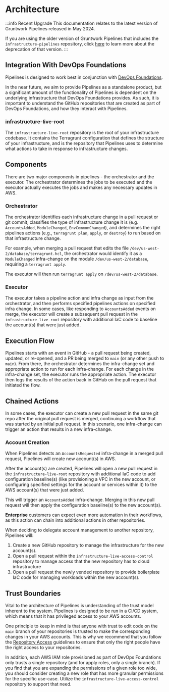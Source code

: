 # Architecture

:::info Recent Upgrade
This documentation relates to the latest version of Gruntwork Pipelines released in May 2024.

If you are using the older version of Gruntwork Pipelines that includes the `infrastructure-pipelines` repository, click [here](../../infrastructure-pipelines/overview/deprecation.md) to learn more about the deprecation of that version.
:::

## Integration With DevOps Foundations

Pipelines is designed to work best in conjunction with [DevOps Foundations](../../foundations/overview/index.md).

In the near future, we aim to provide Pipelines as a standalone product, but a significant amount of the functionality of Pipelines is dependent on the underlying infrastructure that DevOps Foundations provides. As such, it is important to understand the GitHub repositories that are created as part of DevOps Foundations, and how they interact with Pipelines.

### infrastructure-live-root

The `infrastructure-live-root` repository is the root of your infrastructure codebase. It contains the Terragrunt configuration that defines the structure of your infrastructure, and is the repository that Pipelines uses to determine what actions to take in response to infrastructure changes.

## Components

There are two major components in pipelines - the orchestrator and the executor. The orchestrator determines the jobs to be executed and the executor actually executes the jobs and makes any necessary updates in AWS.

### Orchestrator

The orchestrator identifies each infrastructure change in a pull request or git commit, classifies the type of infrastructure change it is (e.g. `AccountsAdded`, `ModuleChanged`, `EnvCommonChanged`), and determines the right pipelines actions (e.g., `terragrunt plan`, `apply`, or `destroy`) to run based on that infrastructure change.

For example, when merging a pull request that edits the file `/dev/us-west-2/database/terragrunt.hcl`, the orchestrator would identify it as a `ModuleChanged` infra-change on the module `/dev/us-west-2/database`, requiring a `terragrunt apply`.

The executor will then run `terragrunt apply` on `/dev/us-west-2/database`.

### Executor

The executor takes a pipeline action and infra change as input from the orchestrator, and then performs specified pipelines actions on specified infra change. In some cases, like responding to `AccountsAdded` events on merge, the executor will create a subsequent pull request in the `infrastructure-live-root` repository with additional IaC code to baseline the account(s) that were just added.

## Execution Flow

Pipelines starts with an event in GitHub - a pull request being created, updated, or re-opened, and a PR being merged to `main` (or any other push to `main`). From there, the orchestrator determines the infra-change set and appropriate action to run for each infra-change. For each change in the infra-change set, the executor runs the appropriate action. The executor then logs the results of the action back in GitHub on the pull request that initiated the flow.

## Chained Actions

In some cases, the executor can create a new pull request in the same git repo after the original pull request is merged, continuing a workflow that was started by an initial pull request. In this scenario, one infra-change can trigger an action that results in a new infra-change.

### Account Creation

When Pipelines detects an `AccountsRequested` infra-change in a merged pull request, Pipelines will create new account(s) in AWS.

After the account(s) are created, Pipelines will open a new pull request in the `infrastructure-live-root` repository with additional IaC code to add configuration baseline(s) (like provisioning a VPC in the new account, or configuring specified settings for the account or services within it) to the AWS account(s) that were just added.

This will trigger an `AccountsAdded` infra-change. Merging in this new pull request will then apply the configuration baseline(s) to the new account(s).

**Enterprise** customers can expect even more automation in their workflows, as this action can chain into additional actions in other repositories.

When deciding to delegate account management to another repository, Pipelines will:

1. Create a new GitHub repository to manage the infrastructure for the new account(s).
2. Open a pull request within the `infrastructure-live-access-control` repository to manage access that the new repository has to cloud infrastructure
3. Open a pull request the newly vended repository to provide boilerplate IaC code for managing workloads within the new account(s).

## Trust Boundaries

Vital to the architecture of Pipelines is understanding of the trust model inherent to the system. Pipelines is designed to be run in a CI/CD system, which means that it has privileged access to your AWS accounts.

One principle to keep in mind is that anyone with trust to edit code on the `main` branch of your repositories is trusted to make the corresponding changes in your AWS accounts. This is why we recommend that you follow the [Repository Access](../security/repository-access.md) guidelines to ensure that only the right people have the right access to your repositories.

In addition, each AWS IAM role provisioned as part of DevOps Foundations only trusts a single repository (and for apply roles, only a single branch). If you find that you are expanding the permissions of a given role too wide, you should consider creating a new role that has more granular permissions for the specific use-case. Utilize the `infrastructure-live-access-control` repository to support that need.
